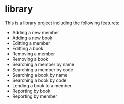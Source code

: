 # library
This is a library project including the following features:
- Adding a new member
- Adding a new book
- Editting a member
- Editting a book
- Removing a member
- Removing a book
- Searching a member by name
- Searching a member by code
- Searching a book by name
- Searching a book by code
- Lending a book to a member
- Reporting by book
- Reporting by member 

